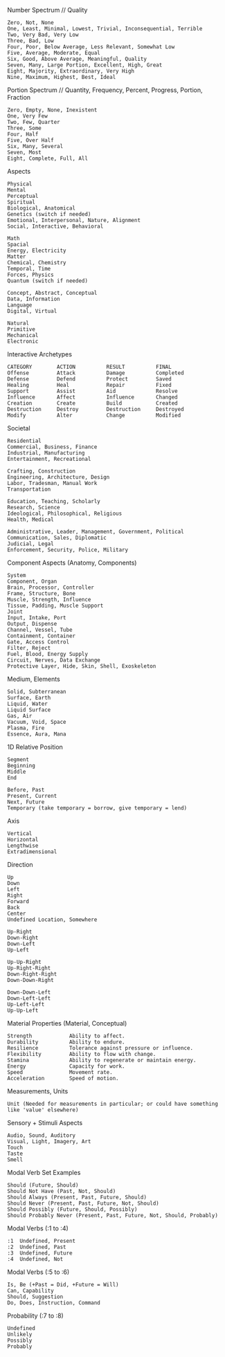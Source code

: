 
Number Spectrum			// Quality
	
	Zero, Not, None
	One, Least, Minimal, Lowest, Trivial, Inconsequential, Terrible
	Two, Very Bad, Very Low
	Three, Bad, Low
	Four, Poor, Below Average, Less Relevant, Somewhat Low
	Five, Average, Moderate, Equal
	Six, Good, Above Average, Meaningful, Quality
	Seven, Many, Large Portion, Excellent, High, Great
	Eight, Majority, Extraordinary, Very High
	Nine, Maximum, Highest, Best, Ideal
	
Portion Spectrum		// Quantity, Frequency, Percent, Progress, Portion, Fraction
	
	Zero, Empty, None, Inexistent
	One, Very Few
	Two, Few, Quarter
	Three, Some
	Four, Half
	Five, Over Half
	Six, Many, Several
	Seven, Most
	Eight, Complete, Full, All
	
Aspects
	
	Physical
	Mental
	Perceptual
	Spiritual
	Biological, Anatomical
	Genetics (switch if needed)
	Emotional, Interpersonal, Nature, Alignment
	Social, Interactive, Behavioral
	
	Math
	Spacial
	Energy, Electricity
	Matter
	Chemical, Chemistry
	Temporal, Time
	Forces, Physics
	Quantum (switch if needed)
	
	Concept, Abstract, Conceptual
	Data, Information
	Language
	Digital, Virtual
	
	Natural
	Primitive
	Mechanical
	Electronic

Interactive Archetypes
	
	CATEGORY		ACTION			RESULT			FINAL
	Offense			Attack			Damage			Completed
	Defense			Defend			Protect			Saved
	Healing			Heal			Repair			Fixed
	Support			Assist			Aid				Resolve
	Influence		Affect			Influence		Changed
	Creation		Create			Build			Created
	Destruction		Destroy			Destruction		Destroyed
	Modify			Alter			Change			Modified
	
Societal

	Residential
	Commercial, Business, Finance
	Industrial, Manufacturing
	Entertainment, Recreational
	
	Crafting, Construction
	Engineering, Architecture, Design
	Labor, Tradesman, Manual Work
	Transportation
	
	Education, Teaching, Scholarly
	Research, Science
	Ideological, Philosophical, Religious
	Health, Medical
	
	Administrative, Leader, Management, Government, Political
	Communication, Sales, Diplomatic
	Judicial, Legal
	Enforcement, Security, Police, Military

Component Aspects (Anatomy, Components)

	System
	Component, Organ
	Brain, Processor, Controller
	Frame, Structure, Bone
	Muscle, Strength, Influence
	Tissue, Padding, Muscle Support
	Joint
	Input, Intake, Port
	Output, Dispense
	Channel, Vessel, Tube
	Containment, Container
	Gate, Access Control
	Filter, Reject
	Fuel, Blood, Energy Supply
	Circuit, Nerves, Data Exchange
	Protective Layer, Hide, Skin, Shell, Exoskeleton
	
Medium, Elements

	Solid, Subterranean
	Surface, Earth
	Liquid, Water
	Liquid Surface
	Gas, Air
	Vacuum, Void, Space
	Plasma, Fire
	Essence, Aura, Mana

1D Relative Position
	
	Segment
	Beginning
	Middle
	End
	
	Before, Past
	Present, Current
	Next, Future
	Temporary (take temporary = borrow, give temporary = lend)
	
Axis

	Vertical
	Horizontal
	Lengthwise
	Extradimensional
	
Direction
	
	Up
	Down
	Left
	Right
	Forward
	Back
	Center
	Undefined Location, Somewhere
	
	Up-Right
	Down-Right
	Down-Left
	Up-Left
	
	Up-Up-Right
	Up-Right-Right
	Down-Right-Right
	Down-Down-Right
	
	Down-Down-Left
	Down-Left-Left
	Up-Left-Left
	Up-Up-Left
	
Material Properties (Material, Conceptual)

	Strength			Ability to affect.
	Durability			Ability to endure.
	Resilience			Tolerance against pressure or influence.
	Flexibility			Ability to flow with change.
	Stamina				Ability to regenerate or maintain energy.
	Energy				Capacity for work.
	Speed				Movement rate.
	Acceleration		Speed of motion.
	
Measurements, Units

	Unit (Needed for measurements in particular; or could have something like 'value' elsewhere)
	
Sensory + Stimuli Aspects

	Audio, Sound, Auditory
	Visual, Light, Imagery, Art
	Touch
	Taste
	Smell

Modal Verb Set Examples
	
	Should (Future, Should)
	Should Not Have (Past, Not, Should)
	Should Always (Present, Past, Future, Should)
	Should Never (Present, Past, Future, Not, Should)
	Should Possibly (Future, Should, Possibly)
	Should Probably Never (Present, Past, Future, Not, Should, Probably)

Modal Verbs (:1 to :4)
	
	:1	Undefined, Present
	:2	Undefined, Past
	:3	Undefined, Future
	:4	Undefined, Not
	
Modal Verbs (:5 to :6)

	Is, Be (+Past = Did, +Future = Will)
	Can, Capability
	Should, Suggestion
	Do, Does, Instruction, Command
	
Probability (:7 to :8)
	
	Undefined
	Unlikely
	Possibly
	Probably
	
